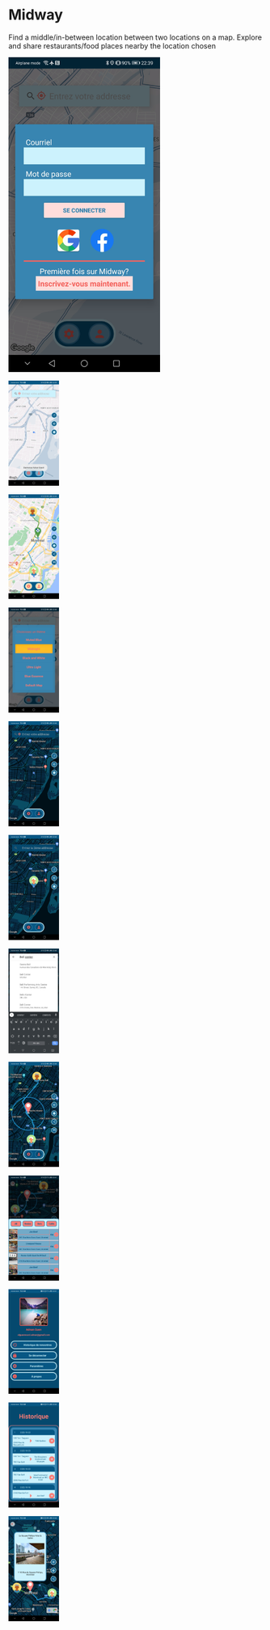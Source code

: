 # Midway
Find a middle/in-between location between two locations on a map. Explore and share restaurants/food places nearby the location chosen

<img
  src="/app/src/screenshots/Midway1.jpg"
  alt="Alt text"
  style="border: 10px; margin: 0 auto; width: 300px">

<img
  src="/app/src/screenshots/Midway2.jpg"
  alt="Alt text"
  title="Optional title"
  style="margin: 0 auto; max-width: 100px">

<img
  src="/app/src/screenshots/Midway3.jpg"
  alt="Alt text"
  title="Optional title"
  style="display: inline-block; margin: 0 auto; max-width: 100px">

<img
  src="/app/src/screenshots/Midway4.jpg"
  alt="Alt text"
  title="Optional title"
  style="display: inline-block; margin: 0 auto; max-width: 100px">


<img
  src="/app/src/screenshots/Midway5.jpg"
  alt="Alt text"
  title="Optional title"
  style="display: inline-block; margin: 0 auto; max-width: 100px">

<img
  src="/app/src/screenshots/Midway6.jpg"
  alt="Alt text"
  title="Optional title"
  style="display: inline-block; margin: 0 auto; max-width: 100px">

<img
  src="/app/src/screenshots/Midway7.jpg"
  alt="Alt text"
  title="Optional title"
  style="display: inline-block; margin: 0 auto; max-width: 100px">

<img
  src="/app/src/screenshots/Midway8.jpg"
  alt="Alt text"
  title="Optional title"
  style="display: inline-block; margin: 0 auto; max-width: 100px">

<img
  src="/app/src/screenshots/Midway9.jpg"
  alt="Alt text"
  title="Optional title"
  style="display: inline-block; margin: 0 auto; max-width: 100px">

<img
  src="/app/src/screenshots/Midway10.jpg"
  alt="Alt text"
  title="Optional title"
  style="display: inline-block; margin: 0 auto; max-width: 100px">

<img
  src="/app/src/screenshots/Midway11.jpg"
  alt="Alt text"
  title="Optional title"
  style="display: inline-block; margin: 0 auto; max-width: 100px">

<img
  src="/app/src/screenshots/Midway12.jpg"
  alt="Alt text"
  title="Optional title"
  style="display: inline-block; margin: 0 auto; max-width: 100px">
